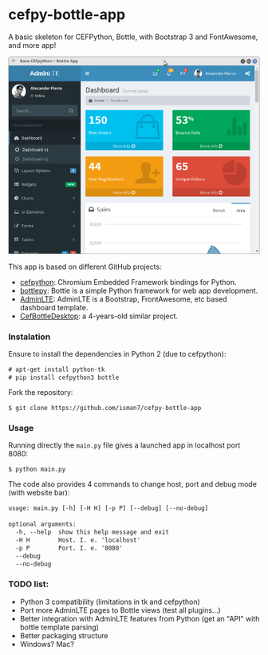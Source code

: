 # cefpy-bottle-app

A basic skeleton for CEFPython, Bottle, with Bootstrap 3 and FontAwesome, and more app!

![App Screenshot](screenshot.png "App Screenshot")


This app is based on different GitHub projects: 

- [cefpython](https://github.com/cztomczak/cefpython): Chromium Embedded Framework bindings for Python.
- [bottlepy](https://github.com/bottlepy/bottle): Bottle is a simple Python framework for web app development.
- [AdminLTE](https://github.com/almasaeed2010/AdminLTE): AdminLTE is a Bootstrap, FrontAwesome, etc based dashboard template.
- [CefBottleDesktop](https://github.com/eristoddle/CefBottleDesktop): a 4-years-old similar project. 

### Instalation

Ensure to install the dependencies in Python 2 (due to cefpython):

```
# apt-get install python-tk
# pip install cefpython3 bottle
```


Fork the repository:  

```
$ git clone https://github.com/isman7/cefpy-bottle-app
```

### Usage

Running directly the `main.py` file gives a launched app in localhost port 8080:

```
$ python main.py
```

The code also provides 4 commands to change host, port and debug mode (with website bar):

```
usage: main.py [-h] [-H H] [-p P] [--debug] [--no-debug]

optional arguments:
  -h, --help  show this help message and exit
  -H H        Host. I. e. 'localhost'
  -p P        Port. I. e. '8080'
  --debug
  --no-debug
```

### TODO list:

- Python 3 compatibility (limitations in tk and cefpython)
- Port more AdminLTE pages to Bottle views (test all plugins...)
- Better integration with AdminLTE features from Python (get an "API" with bottle template parsing)
- Better packaging structure
- Windows? Mac?


